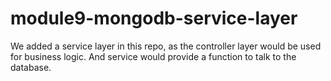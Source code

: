 ﻿# module9-mongodb-service-layer
 We added a service layer in this repo, as the controller layer would be used for business logic. And service would provide a function to talk to the database.
